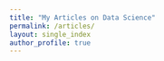 ```yaml
---
title: "My Articles on Data Science"
permalink: /articles/
layout: single_index
author_profile: true
---
```

